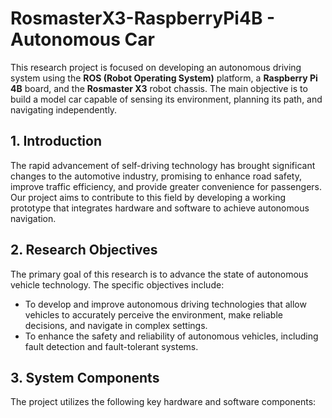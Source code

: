 # RosmasterX3-RaspberryPi4B - Autonomous Car

This research project is focused on developing an autonomous driving system using the **ROS (Robot Operating System)** platform, a **Raspberry Pi 4B** board, and the **Rosmaster X3** robot chassis. The main objective is to build a model car capable of sensing its environment, planning its path, and navigating independently.

## 1. Introduction

The rapid advancement of self-driving technology has brought significant changes to the automotive industry, promising to enhance road safety, improve traffic efficiency, and provide greater convenience for passengers. Our project aims to contribute to this field by developing a working prototype that integrates hardware and software to achieve autonomous navigation.

## 2. Research Objectives

The primary goal of this research is to advance the state of autonomous vehicle technology. The specific objectives include:

* To develop and improve autonomous driving technologies that allow vehicles to accurately perceive the environment, make reliable decisions, and navigate in complex settings.
* To enhance the safety and reliability of autonomous vehicles, including fault detection and fault-tolerant systems.

## 3. System Components

The project utilizes the following key hardware and software components:


